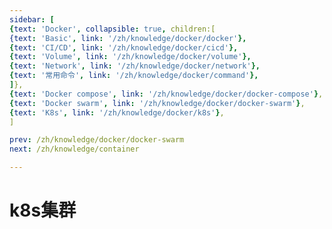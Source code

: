 ```yaml
---
sidebar: [
{text: 'Docker', collapsible: true, children:[
{text: 'Basic', link: '/zh/knowledge/docker/docker'},
{text: 'CI/CD', link: '/zh/knowledge/docker/cicd'},
{text: 'Volume', link: '/zh/knowledge/docker/volume'},
{text: 'Network', link: '/zh/knowledge/docker/network'},
{text: '常用命令', link: '/zh/knowledge/docker/command'},
]},
{text: 'Docker compose', link: '/zh/knowledge/docker/docker-compose'},
{text: 'Docker swarm', link: '/zh/knowledge/docker/docker-swarm'},
{text: 'K8s', link: '/zh/knowledge/docker/k8s'},
]

prev: /zh/knowledge/docker/docker-swarm
next: /zh/knowledge/container

---
```


# k8s集群